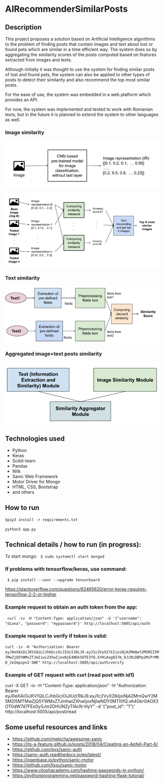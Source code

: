 # AIRecommenderSimilarPosts

## Description
This project proposes a solution based on Artificial Intelligence algorithms to the problem of finding posts that contain images and text about lost or found pets which are similar in a time efficient way. The system does so by aggregating the similarity scores of the posts computed based on features extracted from images and texts. 

Although initially it was thought to use the system for finding similar posts of lost and found pets, the system can also be applied to other types of posts to detect their similarity and also recommend the top most similar posts.

For the ease of use, the system was embedded in a web platform which provides an API.

For now, the system was implemented and tested to work with Romanian texts, but in the future it is planned to extend the system to other languages as well.

### Image similarity
![image similarity schema1](https://github.com/mdiannna/AIRecommenderSimilarPosts/blob/main/schemas_and_screenshots/1image_schema1.png)

![image similarity schema2](https://github.com/mdiannna/AIRecommenderSimilarPosts/blob/main/schemas_and_screenshots/2image_schema2.png)

### Text similarity

 ![text similarity schema](https://github.com/mdiannna/AIRecommenderSimilarPosts/blob/main/schemas_and_screenshots/3text_schema3.png)
 
### Aggregated image+text posts similarity
![aggregated similarity schema](https://github.com/mdiannna/AIRecommenderSimilarPosts/blob/main/schemas_and_screenshots/4aggregated_schema.png)

## Technologies used
- Python
- Keras
- Scikit-learn
- Pandas
- Nltk
- Sanic Web Framework
- Motor Driver for Mongo
- HTML, CSS, Bootstrap
- and others

## How to run
``` $pip3 install -r requirements.txt ```

``` python3 app.py ```

## Technical details / how to run (in progress):
To start mongo:
``` $ sudo systemctl start mongod```

### If problems with tensorflow/keras, use command:
``` $ pip install --user --upgrade tensorboard```

https://stackoverflow.com/questions/62465620/error-keras-requires-tensorflow-2-2-or-higher


### Example request to obtain an auth token from the app:
``` curl -iv -H "Content-Type: application/json" -d '{"username": "diana", "password": "mypassword"}' http://localhost:5005/api/auth```

### Example request to verify if token is valid:
```curl -iv -H "Authorization: Bearer eyJ0eXAiOiJKV1QiLCJhbGciOiJIUzI1NiJ9.eyJ1c2VyX2lkIjoiNjA2MmQwY2M5M2I5MTMwZjQ5YWMxZTJmIiwiZXhwIjoxNjE4NDk5OTE3fQ.kYHiAag027m_8JcRLDBPp2McPrMRD_JeImpzpn2-SWE" http://localhost:5005/api/auth/verify```


### Example of GET request with curl (read post with id1)
curl -X GET -iv  -H "Content-Type: application/json"  -H "Authorization: Bearer eyJ0eXAiOiJKV1QiLCJhbGciOiJIUzI1NiJ9.eyJ1c2VyX2lkIjoiNjA2MmQwY2M5M2I5MTMwZjQ5YWMxZTJmIiwiZXhwIjoxNjIwNDY0MTI0fQ.vA4GkrGAOX3OT0dW7d7FEsGy5Jm2DHUNZyTIAcN-HyY"  -d '{"post_id": "1"}'  http://localhost:5005/api/post/read



## Some useful resources and links
- https://github.com/mekicha/awesome-sanic
- https://its-a-feature.github.io/posts/2018/04/Creating-an-Apfell-Part-6/
- https://github.com/pyx/sanic-auth
- https://sanic-auth.readthedocs.io/en/latest/
- https://openbase.io/python/sanic-motor
- https://github.com/lixxu/sanic-motor
- https://www.vitoshacademy.com/hashing-passwords-in-python/
- https://pythonprogramming.net/password-hashing-flask-tutorial/
